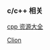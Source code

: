 ### c/c++ 相关


[cpp 资源大全](https://zhuanlan.zhihu.com/p/98056565)

[Clion](https://www.jianshu.com/p/1aa989808e15)
